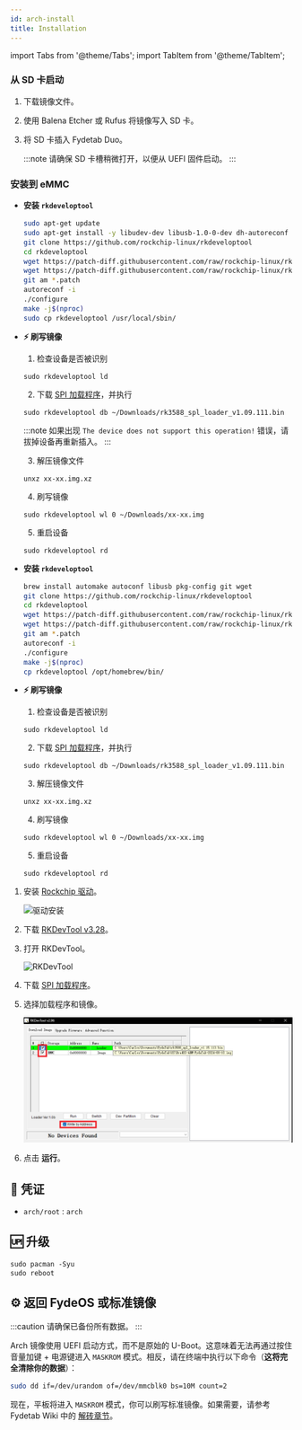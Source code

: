 ```yaml
---
id: arch-install
title: Installation
---
```


import Tabs from '@theme/Tabs';
import TabItem from '@theme/TabItem';

### 从 SD 卡启动

1. 下载镜像文件。
2. 使用 Balena Etcher 或 Rufus 将镜像写入 SD 卡。
3. 将 SD 卡插入 Fydetab Duo。

   :::note
   请确保 SD 卡槽稍微打开，以便从 UEFI 固件启动。
   :::

### 安装到 eMMC

<Tabs>
  <TabItem value="linux" label="🐧 Linux (Debian/Ubuntu)">

- **安装 `rkdeveloptool`**

  ```bash
  sudo apt-get update
  sudo apt-get install -y libudev-dev libusb-1.0-0-dev dh-autoreconf pkg-config libusb-1.0 build-essential git wget
  git clone https://github.com/rockchip-linux/rkdeveloptool
  cd rkdeveloptool
  wget https://patch-diff.githubusercontent.com/raw/rockchip-linux/rkdeveloptool/pull/73.patch
  wget https://patch-diff.githubusercontent.com/raw/rockchip-linux/rkdeveloptool/pull/85.patch
  git am *.patch
  autoreconf -i
  ./configure
  make -j$(nproc)
  sudo cp rkdeveloptool /usr/local/sbin/
  ```
- **⚡ 刷写镜像**

    1. 检查设备是否被识别
      
    ```
    sudo rkdeveloptool ld
    ```

    2. 下载 [SPI 加载程序](/rk3588_spl_loader_v1.09.111.bin)，并执行
    ```
    sudo rkdeveloptool db ~/Downloads/rk3588_spl_loader_v1.09.111.bin
    ```
    :::note
    如果出现 `The device does not support this operation!` 错误，请拔掉设备再重新插入。
    :::

    3. 解压镜像文件

    ```
    unxz xx-xx.img.xz
    ```

    4. 刷写镜像

    ```
    sudo rkdeveloptool wl 0 ~/Downloads/xx-xx.img
    ```

    5. 重启设备
    ```
    sudo rkdeveloptool rd
    ```

  </TabItem>
  
  <TabItem value="macos" label="🍏 macOS">

- **安装 `rkdeveloptool`**
  ```bash
  brew install automake autoconf libusb pkg-config git wget
  git clone https://github.com/rockchip-linux/rkdeveloptool
  cd rkdeveloptool
  wget https://patch-diff.githubusercontent.com/raw/rockchip-linux/rkdeveloptool/pull/73.patch
  wget https://patch-diff.githubusercontent.com/raw/rockchip-linux/rkdeveloptool/pull/85.patch
  git am *.patch
  autoreconf -i
  ./configure
  make -j$(nproc)
  cp rkdeveloptool /opt/homebrew/bin/
  ```
- **⚡ 刷写镜像**

    1. 检查设备是否被识别
      
    ```
    sudo rkdeveloptool ld
    ```

    2. 下载 [SPI 加载程序](/rk3588_spl_loader_v1.09.111.bin)，并执行
    ```
    sudo rkdeveloptool db ~/Downloads/rk3588_spl_loader_v1.09.111.bin
    ```

    3. 解压镜像文件

    ```
    unxz xx-xx.img.xz
    ```

    4. 刷写镜像

    ```
    sudo rkdeveloptool wl 0 ~/Downloads/xx-xx.img
    ```

    5. 重启设备
    ```
    sudo rkdeveloptool rd
    ```
  </TabItem>

  <TabItem value="windows" label="🖥️ Windows">

1. 安装 [Rockchip 驱动](https://dl.khadas.com/products/edge2/tool/driver-assitant_v5.13.zip)。

   ![驱动安装](/img/drvinstall.png)

2. 下载 [RKDevTool v3.28](https://dl.khadas.com/products/edge2/tool/rkdevtool_release_v3.28.zip)。

3. 打开 RKDevTool。

   ![RKDevTool](/img/rkdevtool.png)

4. 下载 [SPI 加载程序](/rk3588_spl_loader_v1.09.111.bin)。

5. 选择加载程序和镜像。

   ![选择镜像](https://github.com/LinuxDroidMaster/Fydetab-Duo-DroidMaster-wiki/raw/main/Images/Linux/BredOS/flashing_tool_config.png)

6. 点击 **运行**。

  </TabItem>
</Tabs>

## 🔑 凭证

- `arch/root` : `arch`

## 🆙 升级

```
sudo pacman -Syu
sudo reboot
```

## ⚙️ 返回 FydeOS 或标准镜像

:::caution
请确保已备份所有数据。
:::

Arch 镜像使用 UEFI 启动方式，而不是原始的 U-Boot。这意味着无法再通过按住音量加键 + 电源键进入 `MASKROM` 模式。相反，请在终端中执行以下命令（**这将完全清除你的数据**）：

```bash
sudo dd if=/dev/urandom of=/dev/mmcblk0 bs=10M count=2
```

现在，平板将进入 `MASKROM` 模式，你可以刷写标准镜像。如果需要，请参考 Fydetab Wiki 中的 [解砖章节](https://wiki.fydetabduo.com//unbrick_the_fydetab_duo)。